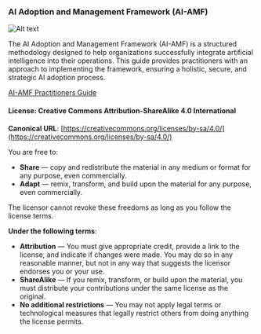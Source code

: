 ### AI Adoption and Management Framework (AI-AMF)

![Alt text](path/to/image.png "Optional Title")

The AI Adoption and Management Framework (AI-AMF) is a structured methodology designed to help organizations successfully integrate artificial intelligence into their operations. This guide provides practitioners with an approach to implementing the framework, ensuring a holistic, secure, and strategic AI adoption process.

[AI-AMF Practitioners Guide](practitioners_guide)


#### License: Creative Commons Attribution-ShareAlike 4.0 International

**Canonical URL**: [https://creativecommons.org/licenses/by-sa/4.0/](https://creativecommons.org/licenses/by-sa/4.0/)

You are free to:  
- **Share** — copy and redistribute the material in any medium or format for any purpose, even commercially.  
- **Adapt** — remix, transform, and build upon the material for any purpose, even commercially.  

The licensor cannot revoke these freedoms as long as you follow the license terms.

**Under the following terms**:  
- **Attribution** — You must give appropriate credit, provide a link to the license, and indicate if changes were made. You may do so in any reasonable manner, but not in any way that suggests the licensor endorses you or your use.  
- **ShareAlike** — If you remix, transform, or build upon the material, you must distribute your contributions under the same license as the original.  
- **No additional restrictions** — You may not apply legal terms or technological measures that legally restrict others from doing anything the license permits.
